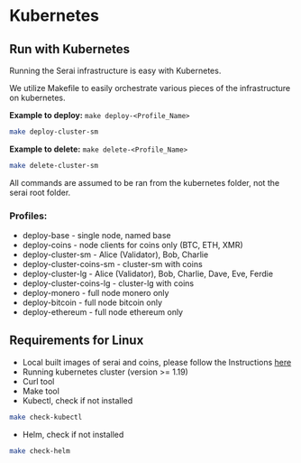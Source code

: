 # Kubernetes
## Run with Kubernetes
Running the Serai infrastructure is easy with Kubernetes.

We utilize Makefile to easily orchestrate various pieces of the infrastructure on kubernetes.

**Example to deploy:** `make deploy-<Profile_Name>`
```bash
make deploy-cluster-sm
```
**Example to delete:** `make delete-<Profile_Name>`
```bash
make delete-cluster-sm
```

All commands are assumed to be ran from the kubernetes folder, not the serai root folder.

### Profiles:
* deploy-base - single node, named base
* deploy-coins - node clients for coins only (BTC, ETH, XMR)
* deploy-cluster-sm - Alice (Validator), Bob, Charlie
* deploy-cluster-coins-sm - cluster-sm with coins
* deploy-cluster-lg - Alice (Validator), Bob, Charlie, Dave, Eve, Ferdie
* deploy-cluster-coins-lg - cluster-lg with coins
* deploy-monero - full node monero only
* deploy-bitcoin - full node bitcoin only
* deploy-ethereum - full node ethereum only

## Requirements for Linux
* Local built images of serai and coins, please follow the Instructions [here](../README.md)
* Running kubernetes cluster (version >= 1.19)
* Curl tool
* Make tool
* Kubectl, check if not installed
```bash
make check-kubectl
```
* Helm, check if not installed
```bash
make check-helm
```
